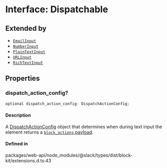 # Interface: Dispatchable

## Extended by

- [`EmailInput`](EmailInput.md)
- [`NumberInput`](NumberInput.md)
- [`PlainTextInput`](PlainTextInput.md)
- [`URLInput`](URLInput.md)
- [`RichTextInput`](RichTextInput.md)

## Properties

### dispatch\_action\_config?

```ts
optional dispatch_action_config: DispatchActionConfig;
```

#### Description

A [DispatchActionConfig](DispatchActionConfig.md) object that determines when during text input the element returns a
[`block_actions` payload](https://api.slack.com/reference/interaction-payloads/block-actions).

#### Defined in

packages/web-api/node\_modules/@slack/types/dist/block-kit/extensions.d.ts:43
